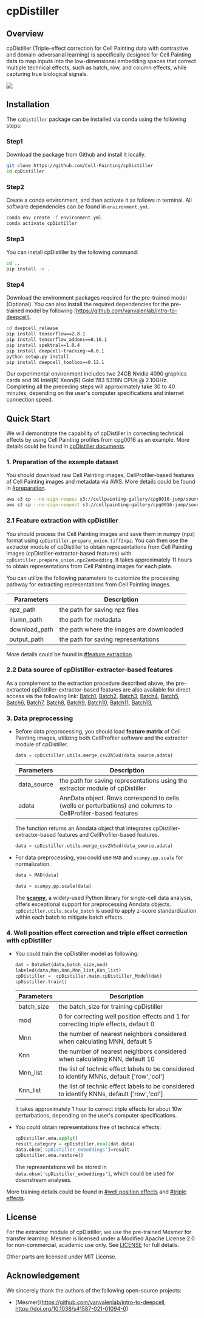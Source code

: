 # cpDistiller

## Overview

cpDistiller (Triple-effect correction for Cell Painting data with contrastive and domain-adversarial learning) is specifically designed for Cell Painting data to map inputs into the low-dimensional embedding spaces that correct multiple technical effects, such as batch, row, and column effects, while capturing true biological signals.


![](./images/cpDistiller.jpg)

## Installation
The `cpDistiller` package can be installed via conda using the following steps:

### Step1

Download the package from Github and install it locally.

```bash
git clone https://github.com/Cell-Painting/cpDistiller
cd cpDistiller
```

### Step2

Create a conda environment, and then activate it as follows in terminal. All software dependencies can be found in `environment.yml`.

```bash
conda env create -f environment.yml
conda activate cpDistiller
```

### Step3

You can install cpDistiller by the following command:

```bash
cd ..
pip install -e .
```

### Step4

Download the environment packages required for the pre-trained model (Optional). You can also install the required dependencies for the pre-trained model by following [https://github.com/vanvalenlab/intro-to-deepcell].

```bash
cd deepcell_release
pip install tensorflow==2.8.1
pip install tensorflow_addons==0.16.1
pip install spektral==1.0.4
pip install deepcell-tracking~=0.6.1
python setup.py install
pip install deepcell_toolbox==0.12.1
```

Our experimental environment includes two 24GB Nvidia 4090 graphics cards and 96 Intel(R) Xeon(R) Gold 783 5318N CPUs @ 2.10GHz. Completing all the preceding steps will approximately take 30 to 40 minutes, depending on the user's computer specifications and internet connection speed.

## Quick Start
We will demonstrate the capability of cpDistiller in correcting technical effects by using Cell Painting profiles from cpg0016 as an example. More details could be found in [cpDistiller documents](https://cpdistiller.readthedocs.io/).



### 1. Preparation of the example dataset
You should download raw Cell Painting images, CellProfiler-based features of Cell Painting images and metadata via AWS. More details could be found in [#preparation](https://cpdistiller.readthedocs.io/en/latest/Tutorial/index.html#preparation-of-dataset). 

```bash
aws s3 cp --no-sign-reques s3://cellpainting-gallery/cpg0016-jump/source_4/images/ /data/pub/cell/cpg0016_source4/images/--recursive --exclude "*.sqlite"
aws s3 cp --no-sign-request s3://cellpainting-gallery/cpg0016-jump/source_4/workspace/backend/ /data/pub/cell/cpg0016_source4/backend --recursive --exclude "*.sqlite"
```

### 2.1 Feature extraction with cpDistiller
You should process the Cell Painting images and save them in numpy (npz) format using `cpDistiller.prepare_union.tiff2npz`.  You can then use the extractor module of cpDistiller to obtain representations from Cell Painting images (cpDistiller-extractor-based features) with `cpDistiller.prepare_union.npz2embedding`. It takes approximately 11 hours to obtain representations from Cell Painting images for each plate.

You can utilize the following parameters to customize the processing pathway for extracting representations from Cell Painting images.

| Parameters   | Description                              |                                                   
| ------------ | -----------------------------------------|
| npz_path     | the path for saving npz files            |
| illumn_path  | the path for metadata                    |
| download_path| the path where the images are downloaded |
| output_path  | the path for saving representations      |

More details could be found in [#feature extraction](https://cpdistiller.readthedocs.io/en/latest/Tutorial/index.html#feature-extraction-with-cpdistiller). 

### 2.2 Data source of cpDistiller-extractor-based features
As a complement to the extraction procedure described above, the pre-extracted cpDistiller-extractor-based features are also available for direct access via the following link:
[Batch1](https://drive.google.com/file/d/1HCs8UcOaUoB3z7GTM7_KeUAlDIej0YWa/view?usp=sharing),
[Batch2](https://drive.google.com/file/d/1brAGu3IfkttxuIRBqD-3BiMC4FJ-lmrE/view?usp=sharing),
[Batch3](https://drive.google.com/file/d/1JwpfwmuXyuks3dXKbDLj15YY_UKNDk-F/view?usp=sharing),
[Batch4](https://drive.google.com/file/d/1buvQGhU1hTu6k12k4lWW9JoJpu-z-HCR/view?usp=sharing),
[Batch5](https://drive.google.com/file/d/1suR-OSWAR7UD-w1PO43omm4moSqMXpcw/view?usp=sharing),
[Batch6](https://drive.google.com/file/d/1P9AsowrdVHJT8P6kMQjwXbR2EUyZQlId/view?usp=sharing),
[Batch7](https://drive.google.com/file/d/11EbsH2l9dq-O7IgBLsFVKzMEsfwpz2Ig/view?usp=sharing),
[Batch8](https://drive.google.com/file/d/1SWVhi2rI968WEU0v38aOrydZfF-mFKSy/view?usp=sharing),
[Batch9](https://drive.google.com/file/d/1SoyuRmU0O2Htu8HGyhOgz7OLgKv6_vgZ/view?usp=sharing),
[Batch10](https://drive.google.com/file/d/1PcopZwWw6fJVry5gY9SwpLDG7zzu04eA/view?usp=sharing),
[Batch11](https://drive.google.com/file/d/1QvfZZ2xu-12hSN062trvvxCVTikzX14m/view?usp=sharing),
[Batch13](https://drive.google.com/file/d/1uzAt8-B9xc9rxohofrYW9ske2pArYvJa/view?usp=sharing),


### 3. Data preprocessing
* Before data preprocessing, you should load **feature matrix** of Cell Painting images, utilizing both CellProfiler software and the extractor module of cpDistiller. 

    ```python
    data = cpDistiller.utils.merge_csv2h5ad(data_source,adata)
    ```
    | Parameters   | Description                                                                                                   |                                                   
    | ------------ | --------------------------------------------------------------------------------------------------------------|                                                                   
    | data_source  | the path for saving representations using the extractor module of cpDistiller                                 |
    | adata        | AnnData object. Rows correspond to cells (wells or perturbations) and columns to CellProfiler-based features  |

    The function returns an Anndata object that integrates cpDistiller-extractor-based features and CellProfiler-based features.

    ```python
    data = cpDistiller.utils.merge_csv2h5ad(data_source,adata)
    ```
* For data preprocessing, you could use `MAD` and `scanpy.pp.scale` for normalization.
    ```python
    data = MAD(data)   
    ```
    ```python
    data = scanpy.pp.scale(data)   
    ```

    The [**scanpy**](https://scanpy.readthedocs.io/en/stable/), a widely-used Python library for single-cell data analysis, offers exceptional support for preprocessing Anndata objects.
    `cpDistiller.utils.scale_batch` is used to apply z-score standardization within each batch to mitigate batch effects.


### 4. Well position effect correction and triple effect correction with cpDistiller

* You could train the cpDistiller model as following:

    ```python
    dat = DataSet(data,batch_size,mod)
    labeled(data,Mnn,Knn,Mnn_list,Knn_list)
    cpDistiller =  cpDistiller.main.cpDistiller_Model(dat)
    cpDistiller.train()  
    ```

    | Parameters       | Description                                                                                                      |                                                   
    | -----------------|------------------------------------------------------------------------------------------------------------------|                                                           
    | batch_size       | the batch_size for training cpDistiller                                                                          |
    | mod              | 0 for correcting well position effects and 1 for correcting triple effects, default 0                            |
    | Mnn              | the number of nearest neighbors considered when calculating MNN, default 5                                       |
    | Knn              | the number of nearest neighbors considered when calculating KNN, default 10                                      |
    | Mnn_list         | the list of technic effect labels to be considered to identify MNNs, default ['row','col']                       |
    | Knn_list         | the list of technic effect labels to be considered to identify KNNs, default ['row','col']                       |

    It takes approximately 1 hour to correct triple effects for about 10w perturbations, depending on the user's computer specifications.

* You could obtain representations free of technical effects:

    ```python
    cpDistiller.ema.apply()
    result,category = cpDistiller.eval(dat.data)
    data.obsm['cpDistiller_embeddings']=result
    cpDistiller.ema.restore()   
    ```

    The representations will be stored in `data.obsm['cpDistiller_embeddings']`, which could be used for downstream analyses.

More training details could be found in [#well position effects](https://cpdistiller.readthedocs.io/en/latest/Tutorial/index.html#well-position-effect-correction-with-cpdistiller) and [#triple effects](https://cpdistiller.readthedocs.io/en/latest/Tutorial/index.html#triple-effect-correction-with-cpdistiller). 


## License
For the extractor module of cpDistiller, we use the pre-trained Mesmer for transfer learning. Mesmer is licensed under a Modified Apache License 2.0 for non-commercial, academic use only. See [LICENSE](https://github.com/Cell-Painting/cpDistiller/blob/main/LICENSE-MODIFIED-APACHE-2.0) for full details.

Other parts are licensed under MIT License.

## Acknowledgement

We sincerely thank the authors of the following open-source projects:

- [Mesmer](https://github.com/vanvalenlab/intro-to-deepcell, https://doi.org/10.1038/s41587-021-01094-0)